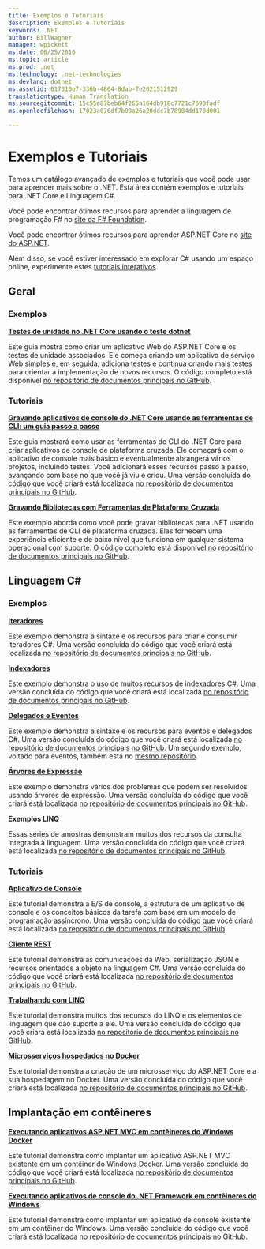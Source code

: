 ```yaml
---
title: Exemplos e Tutoriais
description: Exemplos e Tutoriais
keywords: .NET
author: BillWagner
manager: wpickett
ms.date: 06/25/2016
ms.topic: article
ms.prod: .net
ms.technology: .net-technologies
ms.devlang: dotnet
ms.assetid: 617310e7-336b-4864-8dab-7e2021512929
translationtype: Human Translation
ms.sourcegitcommit: 15c55a87beb64f265a164db918c7721c7690fadf
ms.openlocfilehash: 17023a076df7b99a26a20ddc7b78984dd170d001

---
```


# <a name="samples-and-tutorials"></a>Exemplos e Tutoriais

Temos um catálogo avançado de exemplos e tutoriais que você pode usar para aprender mais sobre o .NET. Esta área contém exemplos e tutoriais para .NET Core e Linguagem C#.

Você pode encontrar ótimos recursos para aprender a linguagem de programação F# no [site da F# Foundation](http://fsharp.org/learn.html). 

Você pode encontrar ótimos recursos para aprender ASP.NET Core no [site do ASP.NET](https://docs.asp.net/en/latest/tutorials/index.html).

Além disso, se você estiver interessado em explorar C# usando um espaço online, experimente estes [tutoriais interativos](http://go.microsoft.com/fwlink/?LinkId=817234).

## <a name="general"></a>Geral

### <a name="samples"></a>Exemplos

**[Testes de unidade no .NET Core usando o teste dotnet](../core/testing/unit-testing-with-dotnet-test.md)**

Este guia mostra como criar um aplicativo Web do ASP.NET Core e os testes de unidade associados. Ele começa criando um aplicativo de serviço Web simples e, em seguida, adiciona testes e continua criando mais testes para orientar a implementação de novos recursos. O código completo está disponível [no repositório de documentos principais no GitHub](https://github.com/dotnet/docs/tree/master/samples/core/getting-started/unit-testing-using-dotnet-test).

### <a name="tutorials"></a>Tutoriais

**[Gravando aplicativos de console do .NET Core usando as ferramentas de CLI: um guia passo a passo](../core/tutorials/using-with-xplat-cli.md)**

Este guia mostrará como usar as ferramentas de CLI do .NET Core para criar aplicativos de console de plataforma cruzada.  Ele começará com o aplicativo de console mais básico e eventualmente abrangerá vários projetos, incluindo testes. Você adicionará esses recursos passo a passo, avançando com base no que você já viu e criou. Uma versão concluída do código que você criará está localizada [no repositório de documentos principais no GitHub](https://github.com/dotnet/docs/tree/master/samples/core/console-apps).

**[Gravando Bibliotecas com Ferramentas de Plataforma Cruzada](../core/tutorials/libraries.md)**

Este exemplo aborda como você pode gravar bibliotecas para .NET usando as ferramentas de CLI de plataforma cruzada.  Elas fornecem uma experiência eficiente e de baixo nível que funciona em qualquer sistema operacional com suporte.
O código completo está disponível [no repositório de documentos principais no GitHub](https://github.com/dotnet/docs/tree/master/samples/framework/libraries/frameworks-library).

## <a name="c-language"></a>Linguagem C#

### <a name="samples"></a>Exemplos

**[Iteradores](../csharp/iterators.md)**

Este exemplo demonstra a sintaxe e os recursos para criar e consumir iteradores C#. Uma versão concluída do código que você criará está localizada [no repositório de documentos principais no GitHub](https://github.com/dotnet/docs/tree/master/samples/csharp/iterators).

**[Indexadores](../csharp/indexers.md)**

Este exemplo demonstra o uso de muitos recursos de indexadores C#. Uma versão concluída do código que você criará está localizada [no repositório de documentos principais no GitHub](https://github.com/dotnet/docs/tree/master/samples/csharp/indexers).

**[Delegados e Eventos](../csharp/delegates-events.md)**

Este exemplo demonstra a sintaxe e os recursos para eventos e delegados C#. Uma versão concluída do código que você criará está localizada [no repositório de documentos principais no GitHub](https://github.com/dotnet/docs/tree/master/samples/csharp/delegates-and-events). Um segundo exemplo, voltado para eventos, também está no [mesmo repositório](https://github.com/dotnet/docs/tree/master/samples/csharp/events).

**[Árvores de Expressão](../csharp/expression-trees.md)**

Este exemplo demonstra vários dos problemas que podem ser resolvidos usando árvores de expressão. Uma versão concluída do código que você criará está localizada [no repositório de documentos principais no GitHub](https://github.com/dotnet/docs/tree/master/samples/csharp/expression-trees).

**Exemplos LINQ**

Essas séries de amostras demonstram muitos dos recursos da consulta integrada à linguagem.  Uma versão concluída do código que você criará está localizada [no repositório de documentos principais no GitHub](https://github.com/dotnet/docs/tree/master/samples/core/linq/csharp).

### <a name="tutorials"></a>Tutoriais

**[Aplicativo de Console](../csharp/tutorials/console-teleprompter.md)**

Este tutorial demonstra a E/S de console, a estrutura de um aplicativo de console e os conceitos básicos da tarefa com base em um modelo de programação assíncrono. Uma versão concluída do código que você criará está localizada [no repositório de documentos principais no GitHub](https://github.com/dotnet/docs/tree/master/samples/csharp/getting-started/console-teleprompter).

**[Cliente REST](../csharp/tutorials/console-webapiclient.md)**

Este tutorial demonstra as comunicações da Web, serialização JSON e recursos orientados a objeto na linguagem C#. Uma versão concluída do código que você criará está localizada [no repositório de documentos principais no GitHub](https://github.com/dotnet/docs/tree/master/samples/csharp/getting-started/console-webapiclient).

**[Trabalhando com LINQ](../csharp/tutorials/working-with-linq.md)**

Este tutorial demonstra muitos dos recursos do LINQ e os elementos de linguagem que dão suporte a ele. Uma versão concluída do código que você criará está localizada [no repositório de documentos principais no GitHub](https://github.com/dotnet/docs/tree/master/samples/csharp/getting-started/console-linq).

**[Microsserviços hospedados no Docker](../csharp/tutorials/microservices.md)**

Este tutorial demonstra a criação de um microsserviço do ASP.NET Core e a sua hospedagem no Docker. Uma versão concluída do código que você criará está localizada [no repositório de documentos principais no GitHub](https://github.com/dotnet/docs/tree/master/samples/csharp/getting-started/WeatherMicroservice).

## <a name="deploying-to-containers"></a>Implantação em contêineres

**[Executando aplicativos ASP.NET MVC em contêineres do Windows Docker](../framework/docker/aspnetmvc.md)**

Este tutorial demonstra como implantar um aplicativo ASP.NET MVC existente em um contêiner do Windows Docker.
Uma versão concluída do código que você criará está localizada [no repositório de documentos principais no GitHub](https://github.com/dotnet/docs/tree/master/samples/framework/docker/MVCRandomAnswerGenerator).

**[Executando aplicativos de console do .NET Framework em contêineres do Windows](../framework/docker/console.md)**

Este tutorial demonstra como implantar um aplicativo de console existente em um contêiner do Windows. Uma versão concluída do código que você criará está localizada [no repositório de documentos principais no GitHub](https://github.com/dotnet/docs/tree/master/samples/framework/docker/ConsoleRandomAnswerGenerator).


<!--HONumber=Nov16_HO3-->



